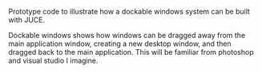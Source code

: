 Prototype code to illustrate how a dockable windows system can be built with JUCE.  

Dockable windows shows how windows can be dragged away from the main application window, creating a new desktop window, and then dragged back to the main application.  This will be familiar from photoshop and visual studio I imagine.
